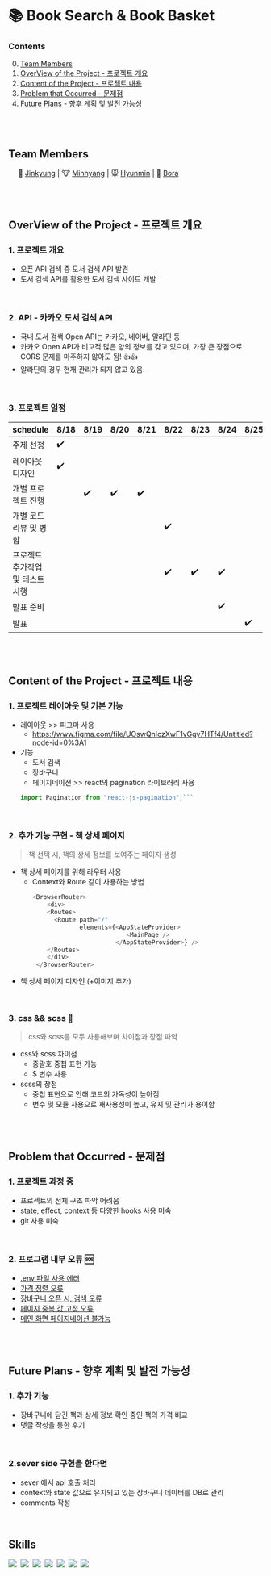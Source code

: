 # :books: Book Search & Book Basket
### Contents
0. [Team Members](#team-members)
1. [OverView of the Project - 프로젝트 개요](#overview-of-the-project---프로젝트-개요)
2. [Content of the Project - 프로젝트 내용](#content-of-the-project---프로젝트-내용)
3. [Problem that Occurred - 문제점](#problem-that-occurred---문제점)
4. [Future Plans - 향후 계획 및 발전 가능성](#future-plans---향후-계획-및-발전-가능성)

<br/><br/>

## Team Members

[Jinkyung]:https://github.com/realjinkyung
[Minhyang]:https://github.com/hmy343
[Hyunmin]:https://github.com/hyunminini
[Bora]:https://github.com/Bora0k

&nbsp;&nbsp;&nbsp;&nbsp; :tiger: [Jinkyung]   |  :cow: [Minhyang]  |  :mouse: [Hyunmin]  |  :sheep: [Bora]

<br/><br/>

## OverView of the Project - 프로젝트 개요
### 1. 프로젝트 개요
- 오픈 API 검색 중 도서 검색 API 발견
- 도서 검색 API를 활용한 도서 검색 사이트 개발
  
<br/>

### 2. API - 카카오 도서 검색 API
- 국내 도서 검색 Open API는 카카오, 네이버, 알라딘 등
- 카카오 Open API가 비교적 많은 양의 정보를 갖고 있으며, 가장 큰 장점으로 CORS 문제를 마주하지 않아도 됨! :+1::+1:
- 알라딘의 경우 현재 관리가 되지 않고 있음.
  
<br/>

### 3. 프로젝트 일정
| schedule | 8/18 | 8/19 | 8/20 | 8/21 | 8/22 | 8/23 | 8/24 | 8/25 |
| ----- | ----- | ----- | ----- | ----- | ----- | ----- | ----- | ----- | 
| 주제 선정 | :heavy_check_mark: |  |  |  |  |  |  |  |
| 레이아웃 디자인 | :heavy_check_mark: |  |  |  |  |  |  |  |
| 개별 프로젝트 진행 |  | :heavy_check_mark: | :heavy_check_mark: | :heavy_check_mark: |  |  |  |  |
| 개별 코드 리뷰 및 병합 |  |  |  |  | :heavy_check_mark: |  |  |  |
| 프로젝트 추가작업 및 테스트 시행 |  |  |  |  | :heavy_check_mark: | :heavy_check_mark: | :heavy_check_mark: |  |
| 발표 준비 |  |  |  |  |  |  | :heavy_check_mark: |  |
| 발표 |  |  |  |  |  |  |  | :heavy_check_mark: |
  
<br/><br/>

## Content of the Project - 프로젝트 내용
### 1. 프로젝트 레이아웃 및 기본 기능
- 레이아웃 >> 피그마 사용
  - https://www.figma.com/file/UOswQnIczXwF1vGgy7HTf4/Untitled?node-id=0%3A1
- 기능
  - 도서 검색
  - 장바구니
  - 페이지네이션 >> react의 pagination 라이브러리 사용
  ```javascript
  import Pagination from "react-js-pagination";```

<br/>

### 2. 추가 기능 구현 - 책 상세 페이지
> 책 선택 시, 책의 상세 정보를 보여주는 페이지 생성
- 책 상세 페이지를 위해 라우터 사용
  - Context와 Route 같이 사용하는 방법 <br/>
    ```javascript
    <BrowserRouter>
        <div>
        <Routes>
          <Route path="/"
                 elements={<AppStateProvider>
                              <MainPage />
                           </AppStateProvider>} />
        </Routes>
        </div>
     </BrowserRouter>
     ```
- 책 상세 페이지 디자인 (+이미지 추가)

<br/>

### 3. css && scss :mag_right:
> css와 scss를 모두 사용해보며 차이점과 장점 파악
- css와 scss 차이점
  - 중괄호 중첩 표현 가능
  - $ 변수 사용
- scss의 장점
  - 중첩 표현으로 인해 코드의 가독성이 높아짐
  - 변수 및 모듈 사용으로 재사용성이 높고, 유지 및 관리가 용이함

<br/><br/>

## Problem that Occurred - 문제점
### 1. 프로젝트 과정 중
- 프로젝트의 전체 구조 파악 어려움
- state, effect, context 등 다양한 hooks 사용 미숙
- git 사용 미숙

<br/>

### 2. 프로그램 내부 오류 🆘
[.env 파일 사용 에러]:https://github.com/hmy343/book-search/issues/10
[가격 정렬 오류]:https://github.com/hmy343/book-search/issues/16
[장바구니 오픈 시, 검색 오류]:https://github.com/hmy343/book-search/issues/15
[페이지 중복 값 고정 오류]:https://github.com/hmy343/book-search/issues/31
[메인 화면 페이지네이션 불가능]:https://github.com/hmy343/book-search/issues/32

- [.env 파일 사용 에러]
- [가격 정렬 오류]
- [장바구니 오픈 시, 검색 오류]
- [페이지 중복 값 고정 오류]
- [메인 화면 페이지네이션 불가능]


<br/><br/>

## Future Plans - 향후 계획 및 발전 가능성
### 1. 추가 기능
- 장바구니에 담긴 책과 상세 정보 확인 중인 책의 가격 비교
- 댓글 작성을 통한 후기

<br/>

### 2.sever side 구현을 한다면
- sever 에서 api 호출 처리
- context와 state 값으로 유지되고 있는 장바구니 데이터를 DB로 관리
- comments 작성

<br/>


## Skills
<img src="https://img.shields.io/badge/VS Code-1A1F71?style=flat-square&logo=Visual Studio Code&logoColor=white"/>&nbsp;&nbsp;<img src="https://img.shields.io/badge/React-61DAFB?style=flat-square&logo=React&logoColor=white"/>&nbsp;&nbsp;<img src="https://img.shields.io/badge/Git-F05032?style=flat-square&logo=Git&logoColor=white"/>&nbsp;&nbsp;<img src="https://img.shields.io/badge/GitHub-181717?style=flat-square&logo=GitHub&logoColor=white"/>&nbsp;&nbsp;<img src="https://img.shields.io/badge/Figma-F24E1E?style=flat-square&logo=Figma&logoColor=white"/>&nbsp;&nbsp;<img src="https://img.shields.io/badge/KakaoAPI-FFCD00?style=flat-square&logo=Kakao&logoColor=white"/>&nbsp;&nbsp;<img src="https://img.shields.io/badge/CSS/SCSS-1572B6?style=flat-square&logo=CSS3&logoColor=white"/>
